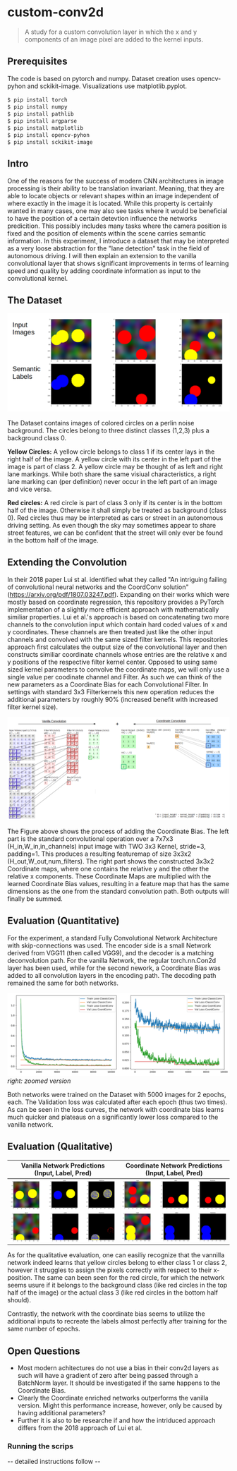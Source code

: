 # custom-conv2d
> A study for a custom convolution layer in which the x and y components of an image pixel are added to the kernel inputs.

## Prerequisites

The code is based on pytorch and numpy.
Dataset creation uses opencv-pyhon and sckikit-image.
Visualizations use matplotlib.pyplot.

```
$ pip install torch
$ pip install numpy 
$ pip install pathlib
$ pip install argparse
$ pip install matplotlib
$ pip install opencv-pyhon
$ pip install sckikit-image
```

## Intro 

One of the reasons for the success of modern CNN architectures in image processing is their ability to be translation invariant. Meaning, that they are able to locate objects or relevant shapes within an image independent of where exactly in the image it is located. 
While this property is certainly wanted in many cases, one may also see tasks where it would be beneficial to have the position of a certain detevtion influence the networks predicition. This possibly includes many tasks where the camera position is fixed and the position of elements within the scene carries semantic information. 
In this experiment, I introduce a dataset that may be interpreted as a very loose abstraction for the "lane detection" task in the field of autonomous driving. I will then explain an extension to the vanilla convolutional layer that shows significant improvements in terms of learning speed and quality by adding coordinate information as input to the convolutional kernel. 

## The Dataset

![](/images/data.png?raw=true "Dataset")

The Dataset contains images of colored circles on a perlin noise background. The circles belong to three distinct classes (1,2,3) plus a background class 0.

**Yellow Circles:** A yellow circle belongs to class 1 if its center lays in the right half of the image. A yellow circle with its center in the left part of the image is part of class 2.
A yellow circle may be thought of as left and right lane markings. While both share the same visiual characteristics, a right lane marking can (per definition) never occur in the left part of an image and vice versa. 

**Red circles:** A red circle is part of class 3 only if its center is in the bottom half of the image. Otherwise it shall simply be treated as background (class 0).
Red circles thus may be interpreted as cars or street in an autonomous driving setting. As even though the sky may sometimes appear to share street features, we can be confident that the street will only ever be found in the bottom half of the image. 


## Extending the Convolution

In their 2018 paper Lui st al. identified what they called "An intriguing failing of convolutional neural networks and the CoordConv solution" (https://arxiv.org/pdf/1807.03247.pdf). Expanding on their works which were mostly based on coordinate regression, this repository provides a PyTorch implementation of a slightly more efficient approach with mathematically similiar properties. Lui et al.'s approach is based on concatenating two more channels to the convolution input which contain hard coded values of x and y coordinates. These channels are then treated just like the other input channels and convolved with the same sized filter kernels. 
This repositories approach first calculates the output size of the convolutional layer and then constructs similiar coordinate channels whose entries are the relative x and y positions of the respective filter kernel center. Opposed to using same sized kernel parameters to convolve the coordinate maps, we will only use a single value per coodinate channel and Filter. As such we can think of the new parameters as a Coordinate Bias for each Convolutional Filter. In settings with standard 3x3 Filterkernels this new operation reduces the additional parameters by roughly 90% (increased benefit with increased filter kernel size).

![](/images/cc.png?raw=true "Convolution with coordinate bias")

The Figure above shows the process of adding the Coordinate Bias. The left part is the standard convolutional operation over a 7x7x3 (H_in,W_in,in_channels) input image with TWO 3x3 Kernel, stride=3, padding=1. This produces a resulting featuremap of size 3x3x2 (H_out,W_out,num_filters). 
The right part shows the constructed 3x3x2 Coordinate maps, where one contains the relative y and the other the relative x components. These Coordinate Maps are multiplied with the learned Coordinate Bias values, resulting in a feature map that has the same dimensions as the one from the standard convolution path. Both outputs will finally be summed.


## Evaluation (Quantitative)

For the experiment, a standard Fully Convolutional Network Architecture with skip-connections was used. The encoder side is a small Network derived from VGG11 (then called VGG9), and the decoder is a matching deconvolution path. 
For the vanilla Network, the regular torch.nn.Con2d layer has been used, while for the second nework, a Coordinate Bias was added to all convolution layers in the encoding path. The decoding path remained the same for both networks.

![](/images/eval.png?raw=true "Qualitative evaluation")
_right: zoomed version_


Both networks were trained on the Dataset with 5000 images for 2 epochs, each. The Validation loss was calculated after each epoch (thus two times). As can be seen in the loss curves, the network with coordinate bias learns much quicker and plateaus on a significantly lower loss compared to the vanilla network. 


## Evaluation (Qualitative)

Vanilla Network Predictions (Input, Label, Pred)          |  Coordinate Network Predictions (Input, Label, Pred)
:------------------------------------:|:------------------------------------:
![](/images/vanilla.png?raw=true "")  |  ![](/images/cc_img.png?raw=true "") 

As for the qualitative evaluation, one can easiliy recognize that the vannilla network indeed learns that yellow circles belong to either class 1 or class 2, however it struggles to assign the pixels correctly with respect to their x-position. 
The same can been seen for the red circle, for which the network seems usure if it belongs to the background class (like red circles in the top half of the image) or the actual class 3 (like red circles in the bottom half should). 

Contrastly, the network with the coordinate bias seems to utilize the additional inputs to recreate the labels almost perfectly after training for the same number of epochs. 


## Open Questions

* Most modern achitectures do not use a bias in their conv2d layers as such will have a gradient of zero after being passed through a BatchNorm layer. It should be investigated if the same happens to the Coordinate Bias.
* Clearly the Coordinate enriched networks outperforms the vanilla version. Might this performance increase, however, only be caused by having additional parameters?
* Further it is also to be researche if and how the intriduced approach differs from the 2018 approach of Lui et al.


### Running the scrips

-- detailed instructions follow --
